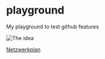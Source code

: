 # playground
My playground to test github features

![The idea](http://www.plantuml.com/plantuml/proxy?cache=no&src=https://raw.githubusercontent.com/8biz/playground/main/Idea.puml)

[Netzwerkplan](https://www.plantuml.com/plantuml/png/bPF1ZjCm48RlUOeXuiYswmGGgspHBe83GWMqhBI7jghSUDfQJMpBSHgqg6_6ZHV3SRCXBKufbzWU__Dvz4_cfZ1KcpBFWcTSf5d94AvDgIZJyJ2LUIx5sywDN2vvYiDlgBUeYo5LAkCfDLoAUU5Y9yIC6hgW1VOht)
